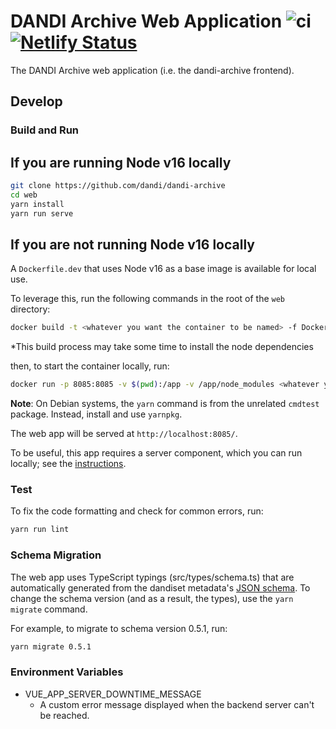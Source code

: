# DANDI Archive Web Application ![ci](https://github.com/dandi/dandi-archive/actions/workflows/frontend-ci.yml/badge.svg) [![Netlify Status](https://api.netlify.com/api/v1/badges/e7424684-fbdb-4b77-a546-d5757a0f7552/deploy-status)](https://app.netlify.com/sites/gui-dandiarchive-org/deploys)
The DANDI Archive web application (i.e. the dandi-archive frontend).

## Develop

### Build and Run

## If you are running Node v16 locally

```bash
git clone https://github.com/dandi/dandi-archive
cd web
yarn install
yarn run serve
```

## If you are not running Node v16 locally

A `Dockerfile.dev` that uses Node v16 as a base image is available for local use.

To leverage this, run the following commands in the root of the `web` directory:

```bash
docker build -t <whatever you want the container to be named> -f Dockerfile.dev .
```

*This build process may take some time to install the node dependencies

then, to start the container locally, run:

```bash
docker run -p 8085:8085 -v $(pwd):/app -v /app/node_modules <whatever you want the container to be named>
```

**Note**: On Debian systems, the `yarn` command is from the unrelated `cmdtest` package.
Instead, install and use `yarnpkg`.

The web app will be served at `http://localhost:8085/`.

To be useful, this app requires a server component, which you can run locally; see the [instructions](https://github.com/dandi/dandi-archive/#dandi-archive).

### Test

To fix the code formatting and check for common errors, run:

```bash
yarn run lint
```

### Schema Migration
The web app uses TypeScript typings (src/types/schema.ts) that are automatically generated from the dandiset metadata's
[JSON schema](https://github.com/dandi/schema). To change the schema version (and as a result, the types),
use the `yarn migrate` command.

For example, to migrate to schema version 0.5.1, run:
```bash
yarn migrate 0.5.1
```


### Environment Variables

- VUE_APP_SERVER_DOWNTIME_MESSAGE
  - A custom error message displayed when the backend server can't be reached.
